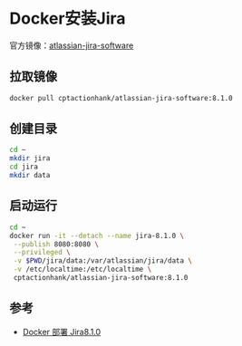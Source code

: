 # Docker安装Jira

官方镜像：[atlassian-jira-software](https://hub.docker.com/r/cptactionhank/atlassian-jira-software)

## 拉取镜像

```bash
docker pull cptactionhank/atlassian-jira-software:8.1.0
```

## 创建目录

```bash
cd ~
mkdir jira
cd jira
mkdir data
```

## 启动运行

```bash
cd ~
docker run -it --detach --name jira-8.1.0 \
 --publish 8080:8080 \
 --privileged \
 -v $PWD/jira/data:/var/atlassian/jira/data \
 -v /etc/localtime:/etc/localtime \
 cptactionhank/atlassian-jira-software:8.1.0
```

## 参考

- [Docker 部署 Jira8.1.0](https://www.cnblogs.com/tchua/p/10862670.html)
